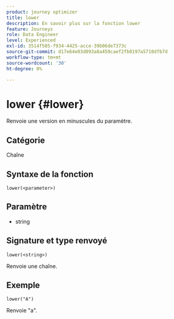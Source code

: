 ```yaml
---
product: journey optimizer
title: lower
description: En savoir plus sur la fonction lower
feature: Journeys
role: Data Engineer
level: Experienced
exl-id: 3514f505-f934-4425-acce-39b06de7373c
source-git-commit: d17e64e03d093a8a459caef2fb0197a5710dfb7d
workflow-type: tm+mt
source-wordcount: '30'
ht-degree: 0%

---
```


# lower {#lower}

Renvoie une version en minuscules du paramètre.

## Catégorie

Chaîne

## Syntaxe de la fonction

`lower(<parameter>)`

## Paramètre

* string

## Signature et type renvoyé

`lower(<string>)`

Renvoie une chaîne.

## Exemple

`lower("A")`

Renvoie &quot;a&quot;.
